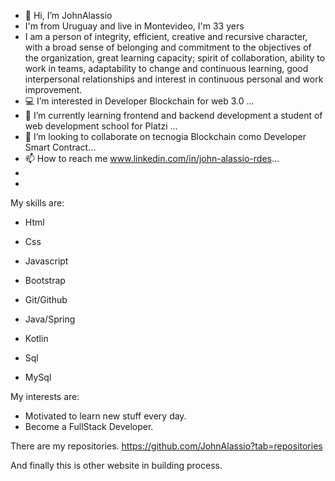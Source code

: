 - 👋 Hi, I’m JohnAlassio
-    I'm from Uruguay and live in Montevideo, I'm 33 yers
-    I am a person of integrity, efficient, creative and recursive character, with a broad sense of belonging and commitment to the objectives of the organization, great learning capacity; spirit of collaboration, ability to work in teams, adaptability to change and continuous learning,  good interpersonal relationships and interest in continuous personal and work improvement.
- 💻 I’m interested in Developer Blockchain for web 3.0 ...
- 🌱 I’m currently learning frontend and backend development a student of web development school for Platzi ...
- 💞️ I’m looking to collaborate on tecnogia Blockchain como Developer Smart Contract...
- 📫 How to reach me www.linkedin.com/in/john-alassio-rdes...
- 
- 
My skills are:

- Html
- Css
- Javascript

- Bootstrap
- Git/Github

- Java/Spring
- Kotlin

- Sql
- MySql

My interests are:
- Motivated to learn new stuff every day.
- Become a FullStack Developer.

There are my repositories. https://github.com/JohnAlassio?tab=repositories

And finally this is other website in building process. 
<!---
JohnAlassio/JohnAlassio is a ✨ special ✨ repository because its `README.md` (this file) appears on your GitHub profile.
You can click the Preview link to take a look at your changes.
--->
